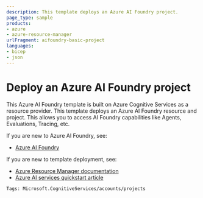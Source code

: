 ```yaml
---
description: This template deploys an Azure AI Foundry project.
page_type: sample
products:
- azure
- azure-resource-manager
urlFragment: aifoundry-basic-project
languages:
- bicep
- json
---
```

# Deploy an Azure AI Foundry project

This Azure AI Foundry template is built on Azure Cognitive Services as a resource provider. This template deploys an Azure AI Foundry resource and project. This allows you to access AI Foundry capabilities like Agents, Evaluations, Tracing, etc.

If you are new to Azure AI Foundry, see:

- [Azure AI Foundry](https://learn.microsoft.com/azure/ai-foundry/)

If you are new to template deployment, see:

- [Azure Resource Manager documentation](https://learn.microsoft.com/azure/azure-resource-manager/)
- [Azure AI services quickstart article](https://learn.microsoft.com/azure/cognitive-services/resource-manager-template)

`Tags: Microsoft.CognitiveServices/accounts/projects`